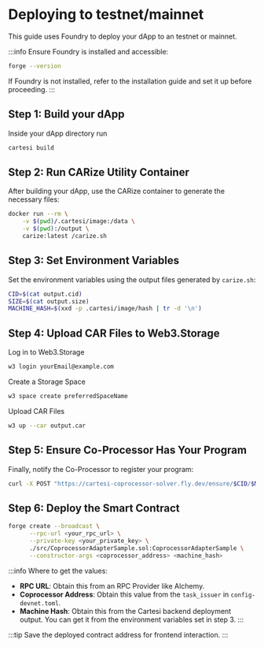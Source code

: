 # Deploying to testnet/mainnet

This guide uses Foundry to deploy your dApp to an testnet or mainnet.

:::info Ensure Foundry is installed and accessible:
```bash
forge --version
```

If Foundry is not installed, refer to the installation guide and set it up before proceeding.
:::

## Step 1: Build your dApp
Inside your dApp directory run 
```bash
cartesi build
```

## Step 2: Run CARize Utility Container

After building your dApp, use the CARize container to generate the necessary files:

```bash
docker run --rm \
    -v $(pwd)/.cartesi/image:/data \
    -v $(pwd):/output \
    carize:latest /carize.sh
```


## Step 3: Set Environment Variables

Set the environment variables using the output files generated by `carize.sh`:

```bash
CID=$(cat output.cid)
SIZE=$(cat output.size)
MACHINE_HASH=$(xxd -p .cartesi/image/hash | tr -d '\n')
```

## Step 4: Upload CAR Files to Web3.Storage

Log in to Web3.Storage
   ```bash
   w3 login yourEmail@example.com
   ```

Create a Storage Space
   ```bash
   w3 space create preferredSpaceName
   ```

Upload CAR Files
   ```bash
   w3 up --car output.car
   ```

## Step 5: Ensure Co-Processor Has Your Program

Finally, notify the Co-Processor to register your program:
```bash
curl -X POST "https://cartesi-coprocessor-solver.fly.dev/ensure/$CID/$MACHINE_HASH/$SIZE"
```

## Step 6: Deploy the Smart Contract
```bash
forge create --broadcast \
      --rpc-url <your_rpc_url> \
      --private-key <your_private_key> \
      ./src/CoprocessorAdapterSample.sol:CoprocessorAdapterSample \
      --constructor-args <coprocessor_address> <machine_hash>
```

:::info Where to get the values:
- **RPC URL**: Obtain this from an RPC Provider like Alchemy.
- **Coprocessor Address**: Obtain this value from the `task_issuer` in `config-devnet.toml`.
- **Machine Hash**: Obtain this from the Cartesi backend deployment output. You can get it from the environment variables set in step 3.
:::

:::tip
Save the deployed contract address for frontend interaction.
:::
